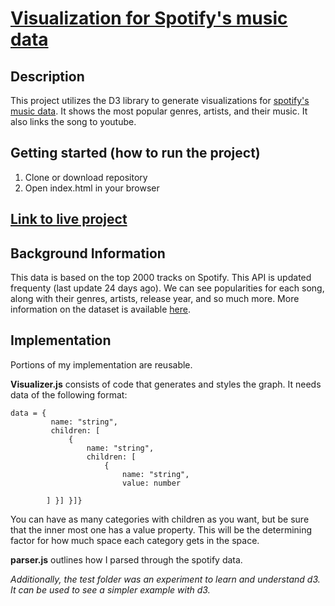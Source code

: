 # [Visualization for Spotify's music data](https://anisha7.github.io/d3project/)

## Description
This project utilizes the D3 library to generate visualizations for [spotify's music data](https://www.kaggle.com/iamsumat/spotify-top-2000s-mega-dataset/data). It shows the most popular genres, artists, and their music. It also links the song to youtube.

## Getting started (how to run the project)
1. Clone or download repository
2. Open index.html in your browser

## [Link to live project](https://anisha7.github.io/d3project/)

## Background Information
This data is based on the top 2000 tracks on Spotify. This API is updated frequenty (last update 24 days ago). We can see popularities for each song, along with their genres, artists, release year, and so much more. More information on the dataset is available [here](https://www.kaggle.com/iamsumat/spotify-top-2000s-mega-dataset/data).


## Implementation
Portions of my implementation are reusable.

**Visualizer.js** consists of code that generates and styles the graph. It needs data of the following format:

```
data = {
         name: "string",
         children: [ 
             {
                 name: "string",
                 children: [ 
                     {
                         name: "string",
                         value: number

        ] }] }]}
```

You can have as many categories with children as you want, but be sure that the inner most one has a value property. This will be the determining factor for how much space each category gets in the space.

**parser.js** outlines how I parsed through the spotify data. 

_Additionally, the test folder was an experiment to learn and understand d3. It can be used to see a simpler example with d3._

